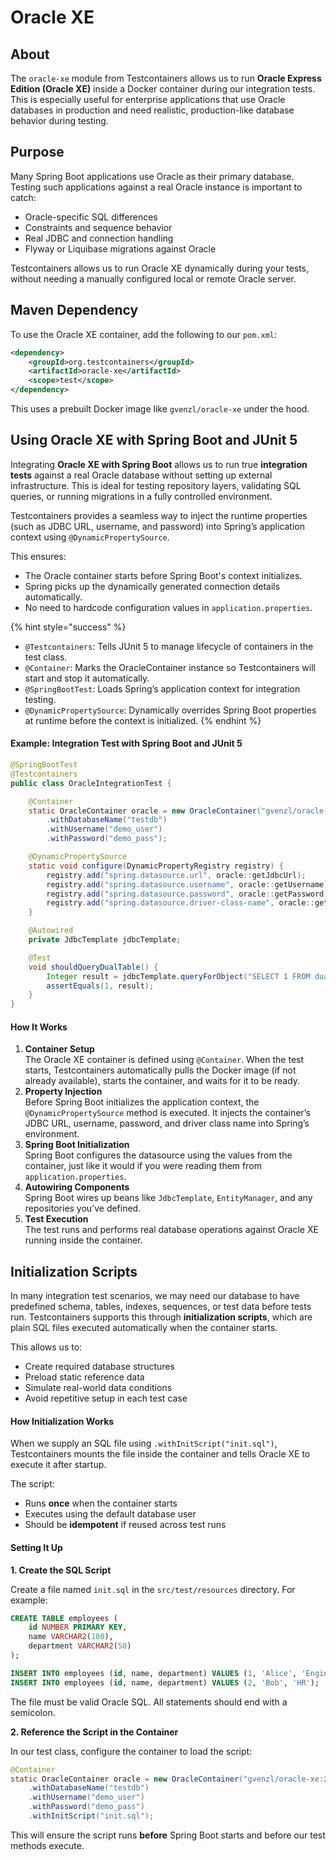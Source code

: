 # Oracle XE

## About

The `oracle-xe` module from Testcontainers allows us to run **Oracle Express Edition (Oracle XE)** inside a Docker container during our integration tests. This is especially useful for enterprise applications that use Oracle databases in production and need realistic, production-like database behavior during testing.

## Purpose

Many Spring Boot applications use Oracle as their primary database. Testing such applications against a real Oracle instance is important to catch:

* Oracle-specific SQL differences
* Constraints and sequence behavior
* Real JDBC and connection handling
* Flyway or Liquibase migrations against Oracle

Testcontainers allows us to run Oracle XE dynamically during your tests, without needing a manually configured local or remote Oracle server.

## **Maven Dependency**

To use the Oracle XE container, add the following to our `pom.xml`:

```xml
<dependency>
    <groupId>org.testcontainers</groupId>
    <artifactId>oracle-xe</artifactId>
    <scope>test</scope>
</dependency>
```

This uses a prebuilt Docker image like `gvenzl/oracle-xe` under the hood.

## Using Oracle XE with Spring Boot and JUnit 5

Integrating **Oracle XE with Spring Boot** allows us to run true **integration tests** against a real Oracle database without setting up external infrastructure. This is ideal for testing repository layers, validating SQL queries, or running migrations in a fully controlled environment.

Testcontainers provides a seamless way to inject the runtime properties (such as JDBC URL, username, and password) into Spring’s application context using `@DynamicPropertySource`.

This ensures:

* The Oracle container starts before Spring Boot's context initializes.
* Spring picks up the dynamically generated connection details automatically.
* No need to hardcode configuration values in `application.properties`.

{% hint style="success" %}
- `@Testcontainers`: Tells JUnit 5 to manage lifecycle of containers in the test class.
- `@Container`: Marks the OracleContainer instance so Testcontainers will start and stop it automatically.
- `@SpringBootTest`: Loads Spring’s application context for integration testing.
- `@DynamicPropertySource`: Dynamically overrides Spring Boot properties at runtime before the context is initialized.
{% endhint %}

#### Example: Integration Test with Spring Boot and JUnit 5

```java
@SpringBootTest
@Testcontainers
public class OracleIntegrationTest {

    @Container
    static OracleContainer oracle = new OracleContainer("gvenzl/oracle-xe:21-slim")
        .withDatabaseName("testdb")
        .withUsername("demo_user")
        .withPassword("demo_pass");

    @DynamicPropertySource
    static void configure(DynamicPropertyRegistry registry) {
        registry.add("spring.datasource.url", oracle::getJdbcUrl);
        registry.add("spring.datasource.username", oracle::getUsername);
        registry.add("spring.datasource.password", oracle::getPassword);
        registry.add("spring.datasource.driver-class-name", oracle::getDriverClassName);
    }

    @Autowired
    private JdbcTemplate jdbcTemplate;

    @Test
    void shouldQueryDualTable() {
        Integer result = jdbcTemplate.queryForObject("SELECT 1 FROM dual", Integer.class);
        assertEquals(1, result);
    }
}
```

#### How It Works

1. **Container Setup**\
   The Oracle XE container is defined using `@Container`. When the test starts, Testcontainers automatically pulls the Docker image (if not already available), starts the container, and waits for it to be ready.
2. **Property Injection**\
   Before Spring Boot initializes the application context, the `@DynamicPropertySource` method is executed. It injects the container’s JDBC URL, username, password, and driver class name into Spring’s environment.
3. **Spring Boot Initialization**\
   Spring Boot configures the datasource using the values from the container, just like it would if you were reading them from `application.properties`.
4. **Autowiring Components**\
   Spring Boot wires up beans like `JdbcTemplate`, `EntityManager`, and any repositories you’ve defined.
5. **Test Execution**\
   The test runs and performs real database operations against Oracle XE running inside the container.

## Initialization Scripts

In many integration test scenarios, we may need our database to have predefined schema, tables, indexes, sequences, or test data before tests run. Testcontainers supports this through **initialization scripts**, which are plain SQL files executed automatically when the container starts.

This allows us to:

* Create required database structures
* Preload static reference data
* Simulate real-world data conditions
* Avoid repetitive setup in each test case

#### How Initialization Works

When we supply an SQL file using `.withInitScript("init.sql")`, Testcontainers mounts the file inside the container and tells Oracle XE to execute it after startup.

The script:

* Runs **once** when the container starts
* Executes using the default database user
* Should be **idempotent** if reused across test runs

#### Setting It Up

**1. Create the SQL Script**

Create a file named `init.sql` in the `src/test/resources` directory. For example:

```sql
CREATE TABLE employees (
    id NUMBER PRIMARY KEY,
    name VARCHAR2(100),
    department VARCHAR2(50)
);

INSERT INTO employees (id, name, department) VALUES (1, 'Alice', 'Engineering');
INSERT INTO employees (id, name, department) VALUES (2, 'Bob', 'HR');
```

The file must be valid Oracle SQL. All statements should end with a semicolon.

**2. Reference the Script in the Container**

In our test class, configure the container to load the script:

```java
@Container
static OracleContainer oracle = new OracleContainer("gvenzl/oracle-xe:21-slim")
    .withDatabaseName("testdb")
    .withUsername("demo_user")
    .withPassword("demo_pass")
    .withInitScript("init.sql");
```

This will ensure the script runs **before** Spring Boot starts and before our test methods execute.





